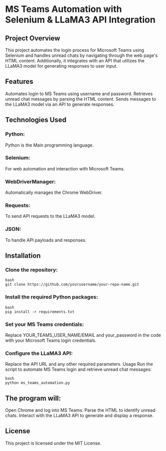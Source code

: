 # MS Teams Automation with Selenium & LLaMA3 API Integration
## Project Overview
This project automates the login process for Microsoft Teams using Selenium and handles unread chats by navigating through the web page's HTML content. Additionally, it integrates with an API that utilizes the LLaMA3 model for generating responses to user input.

## Features
Automates login to MS Teams using username and password.
Retrieves unread chat messages by parsing the HTML content.
Sends messages to the LLaMA3 model via an API to generate responses.
## Technologies Used
### Python: 
Python is the Main programming language.
### Selenium: 
For web automation and interaction with Microsoft Teams.
### WebDriverManager:
Automatically manages the Chrome WebDriver.
### Requests: 
To send API requests to the LLaMA3 model.
### JSON: 
To handle API payloads and responses.
## Installation
### Clone the repository:
```
bash
git clone https://github.com/yourusername/your-repo-name.git
```
### Install the required Python packages:

```
bash
pip install -r requirements.txt
```
### Set your MS Teams credentials:

Replace YOUR_TEAMS_USER_NAME/EMAIL and your_password in the code with your Microsoft Teams login credentials.
### Configure the LLaMA3 API:

Replace the API URL and any other required parameters.
Usage
Run the script to automate MS Teams login and retrieve unread chat messages:

```
bash
python ms_teams_automation.py
```

## The program will:

Open Chrome and log into MS Teams.
Parse the HTML to identify unread chats.
Interact with the LLaMA3 API to generate and display a response.
## License
This project is licensed under the MIT License.
